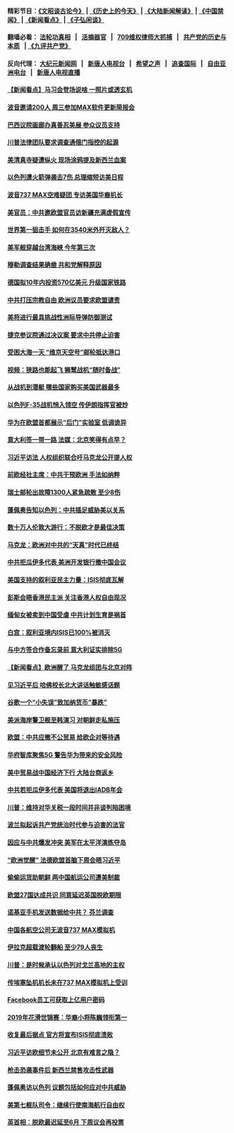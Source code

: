 #### 精彩节目：[《文昭谈古论今》](http://134.209.198.168/wenzhao) | [《历史上的今天》](http://134.209.198.168/today-in-history) | [《大陆新闻解读》](http://134.209.198.168/ntdtv-comedy) | [《中国禁闻》](http://134.209.198.168/ntdtv-news) | [《新闻看点》](http://134.209.198.168/news-insight) | [《子弘闲谈》](http://134.209.198.168/zihongxiantan/) 

  #### 翻墙必看： [法轮功真相](http://134.209.198.168:10000/videos/truth.html) &nbsp;&nbsp;|&nbsp;&nbsp; [活摘器官](http://134.209.198.168:10000/videos/res/Organs/) &nbsp;&nbsp;|&nbsp;&nbsp; [709维权律师大抓捕](http://134.209.198.168:10000/videos/709/) &nbsp;&nbsp;|&nbsp;&nbsp; [共产党的历史与本质](http://134.209.198.168:10000/videos/ccp.html) &nbsp;&nbsp;| [《九评共产党》](http://134.209.198.168:10000/videos/jiuping/) 

#### 反向代理： [大纪元新闻网](http://134.209.198.168:10080/) &nbsp;&nbsp;|&nbsp;&nbsp; [新唐人电视台](http://134.209.198.168:8000/) &nbsp;&nbsp;|&nbsp;&nbsp; [希望之声](http://134.209.198.168:8200/) &nbsp;&nbsp;|&nbsp;&nbsp; [追查国际](http://134.209.198.168:10010/) &nbsp;&nbsp;|&nbsp;&nbsp; [自由亚洲电台](http://134.209.198.168:9800/) &nbsp;&nbsp;|&nbsp;&nbsp; [新唐人电视直播](http://134.209.198.168/) 

#### [【新闻看点】马习会登场说啥 一照片或透玄机](../pages/nsc418/n11139207.md?t=03252136) 

#### [波音邀请200人 周三参加MAX软件更新简报会](../pages/nsc418/n11138787.md?t=03252136) 

#### [巴西议院画廊办真善忍美展 参众议员支持](../pages/nsc418/n11138636.md?t=03252136) 

#### [川普法律团队要求调查通俄门指控的起源](../pages/nsc418/n11138801.md?t=03252136) 

#### [美清真寺疑遭纵火 现场涂鸦提及新西兰血案](../pages/nsc418/n11138671.md?t=03252136) 

#### [以色列遭火箭弹袭击7伤 总理缩短访美日程](../pages/nsc418/n11138626.md?t=03252136) 

#### [波音737 MAX空难疑团 专访美国华裔机长](../pages/nsc418/n11135735.md?t=03252136) 

#### [美官员：中共邀欧盟官员访新疆充满虚假宣传](../pages/nsc418/n11138299.md?t=03252136) 

#### [世界第一狙击手 如何在3540米外歼灭敌人？](../pages/nsc418/n11138361.md?t=03252136) 

#### [美军舰穿越台湾海峡 今年第三次](../pages/nsc418/n11138053.md?t=03252136) 

#### [穆勒调查结果确凿 共和党解释原因](../pages/nsc418/n11137422.md?t=03252136) 

#### [德国拟10年内投资570亿美元 升级国家铁路](../pages/nsc418/n11137200.md?t=03252136) 

#### [中共打压宗教自由 欧洲议员要求欧盟谴责](../pages/nsc418/n11136994.md?t=03252136) 

#### [美将进行最具挑战性洲际导弹防御测试](../pages/nsc418/n11136684.md?t=03252136) 

#### [捷克参议院通过决议案 要求中共停止迫害](../pages/nsc418/n11136773.md?t=03252136) 

#### [受困大海一天 “维京天空号”邮轮抵达港口](../pages/nsc418/n11136438.md?t=03252136) 

#### [视频：狭路也能起飞 狮鹫战机“随时备战”](../pages/nsc418/n11136265.md?t=03252136) 

#### [从战机到潜艇 哪些国家购买美国武器最多](../pages/nsc418/n11128404.md?t=03252136) 

#### [以色列F-35战机悄入领空 传伊朗指挥官被炒](../pages/nsc418/n11135951.md?t=03252136) 

#### [华为在欧盟首都展示“后门”实验室 低调诡异](../pages/nsc418/n11135419.md?t=03252136) 

#### [意大利签一带一路 法媒：北京笑得有点早？](../pages/nsc418/n11135395.md?t=03252136) 

#### [习近平访法 人权组织联合吁马克龙公开提人权](../pages/nsc418/n11135288.md?t=03252136) 

#### [前欧经社主席：中共干预欧洲 手法如纳粹](../pages/nsc418/n11134687.md?t=03252136) 

#### [瑞士邮轮出故障1300人紧急疏散 至少8伤](../pages/nsc418/n11135318.md?t=03252136) 

#### [蓬佩奥告知以色列：中共插足威胁美以关系](../pages/nsc418/n11135134.md?t=03252136) 

#### [数十万人伦敦大游行：不脱欧才是最佳决策](../pages/nsc418/n11134913.md?t=03252136) 

#### [马克龙：欧洲对中共的“天真”时代已终结](../pages/nsc418/n11134858.md?t=03252136) 

#### [中共拒瓜伊多代表 美洲开发银行撤中国会议](../pages/nsc418/n11134822.md?t=03252136) 

#### [美国支持的叙利亚民主力量：ISIS彻底瓦解](../pages/nsc418/n11134630.md?t=03252136) 

#### [彭斯会晤香港民主派 关注香港人权自由现况](../pages/nsc418/n11134328.md?t=03252136) 

#### [缅甸女被卖到中国受虐 中共计划生育是祸首](../pages/nsc418/n11133069.md?t=03252136) 

#### [白宫：叙利亚境内ISIS已100%被消灭](../pages/nsc418/n11133647.md?t=03252136) 

#### [与中方签合作备忘录前 意大利证实排除5G](../pages/nsc418/n11133704.md?t=03252136) 

#### [【新闻看点】欧洲醒了 马克龙组团与北京对阵](../pages/nsc418/n11132722.md?t=03252136) 

#### [见习近平后 哈佛校长北大讲话触敏感话题](../pages/nsc418/n11133432.md?t=03252136) 

#### [谷歌一个“小失误”致加纳货币“暴跌”](../pages/nsc418/n11133430.md?t=03252136) 

#### [美派海岸警卫舰至韩演习 对朝鲜走私施压](../pages/nsc418/n11133254.md?t=03252136) 

#### [欧盟：中共应撤不公贸易 给欧企对等待遇](../pages/nsc418/n11133082.md?t=03252136) 

#### [华府智库聚焦5G 警告华为带来的安全风险](../pages/nsc418/n11133013.md?t=03252136) 

#### [美中贸易战中国经济下行 大陆台商返乡](../pages/nsc418/n11132887.md?t=03252136) 

#### [中共若拒瓜伊多代表 美国将退出IADB年会](../pages/nsc418/n11132332.md?t=03252136) 

#### [川普：维持对华关税一段时间并非谈判陷困境](../pages/nsc418/n11132531.md?t=03252136) 

#### [波兰拟起诉共产党统治时代参与迫害的法官](../pages/nsc418/n11131918.md?t=03252136) 

#### [因应与中共爆发冲突 美军在太平洋演练夺岛](../pages/nsc418/n11132095.md?t=03252136) 

#### [“欧洲觉醒” 法德欧盟首脑下周会晤习近平](../pages/nsc418/n11131509.md?t=03252136) 

#### [偷偷运货助朝鲜 两中国航运公司遭美制裁](../pages/nsc418/n11130664.md?t=03252136) 

#### [欧盟27国达成共识 同意延迟英国脱欧期限](../pages/nsc418/n11130453.md?t=03252136) 

#### [诺基亚手机发送数据给中共？ 芬兰调查](../pages/nsc418/n11130628.md?t=03252136) 

#### [中国各航空公司无波音737 MAX模拟机](../pages/nsc418/n11130573.md?t=03252136) 

#### [伊拉克超载渡轮翻船 至少79人丧生](../pages/nsc418/n11130641.md?t=03252136) 

#### [川普：是时候承认以色列对戈兰高地的主权](../pages/nsc418/n11130543.md?t=03252136) 

#### [传埃塞坠机机长未在737 MAX模拟机上受训](../pages/nsc418/n11130401.md?t=03252136) 

#### [Facebook员工可获取上亿用户密码](../pages/nsc418/n11130527.md?t=03252136) 

#### [2019年花滑世锦赛：华裔小将陈巍领衔第一](../pages/nsc418/n11130389.md?t=03252136) 

#### [收复最后据点 官方将宣布ISIS彻底溃败](../pages/nsc418/n11130459.md?t=03252136) 

#### [习近平访欧细节未公开 北京有难言之隐？](../pages/nsc418/n11129987.md?t=03252136) 

#### [枪击恐袭事件后 新西兰禁售攻击性武器](../pages/nsc418/n11130144.md?t=03252136) 

#### [蓬佩奥访以色列 议题包括如何应对中共威胁](../pages/nsc418/n11129233.md?t=03252136) 

#### [美第七舰队司令：继续行使南海航行自由权](../pages/nsc418/n11128911.md?t=03252136) 

#### [英首相：脱欧最迟延至6月 下周议会再投票](../pages/nsc418/n11128708.md?t=03252136) 


